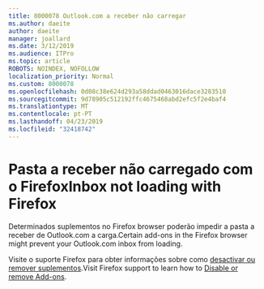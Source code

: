```yaml
---
title: 8000078 Outlook.com a receber não carregar
ms.author: daeite
author: daeite
manager: joallard
ms.date: 3/12/2019
ms.audience: ITPro
ms.topic: article
ROBOTS: NOINDEX, NOFOLLOW
localization_priority: Normal
ms.custom: 8000078
ms.openlocfilehash: 0d08c38e624d293a58ddad0463016dace3283510
ms.sourcegitcommit: 9d78905c512192ffc4675468abd2efc5f2e4baf4
ms.translationtype: MT
ms.contentlocale: pt-PT
ms.lasthandoff: 04/23/2019
ms.locfileid: "32418742"
---
```

# <a name="inbox-not-loading-with-firefox"></a><span data-ttu-id="ac119-102">Pasta a receber não carregado com o Firefox</span><span class="sxs-lookup"><span data-stu-id="ac119-102">Inbox not loading with Firefox</span></span>

<span data-ttu-id="ac119-103">Determinados suplementos no Firefox browser poderão impedir a pasta a receber de Outlook.com a carga.</span><span class="sxs-lookup"><span data-stu-id="ac119-103">Certain add-ons in the Firefox browser might prevent your Outlook.com inbox from loading.</span></span>
  
<span data-ttu-id="ac119-104">Visite o suporte Firefox para obter informações sobre como [desactivar ou remover suplementos](https://support.mozilla.org/kb/disable-or-remove-add-ons).</span><span class="sxs-lookup"><span data-stu-id="ac119-104">Visit Firefox support to learn how to [Disable or remove Add-ons](https://support.mozilla.org/kb/disable-or-remove-add-ons).</span></span>

